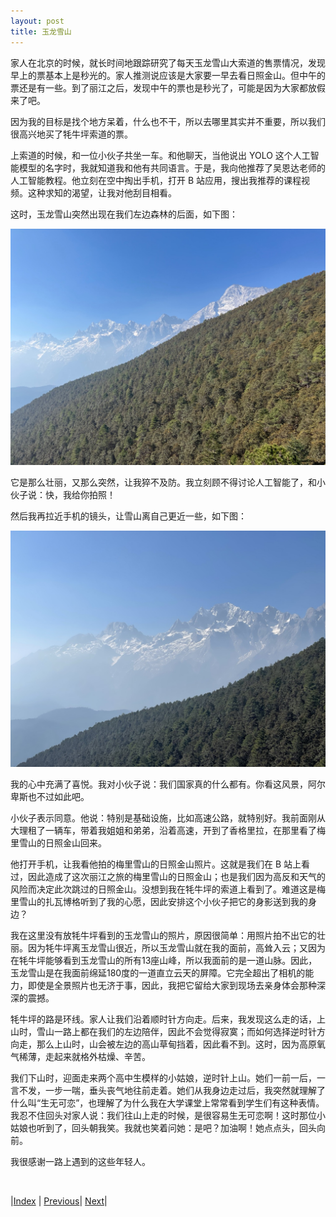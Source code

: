 ```yaml
---
layout: post
title: 玉龙雪山
---
```


家人在北京的时候，就长时间地跟踪研究了每天玉龙雪山大索道的售票情况，发现早上的票基本上是秒光的。家人推测说应该是大家要一早去看日照金山。但中午的票还是有一些。到了丽江之后，发现中午的票也是秒光了，可能是因为大家都放假来了吧。

因为我的目标是找个地方呆着，什么也不干，所以去哪里其实并不重要，所以我们很高兴地买了牦牛坪索道的票。

上索道的时候，和一位小伙子共坐一车。和他聊天，当他说出 YOLO 这个人工智能模型的名字时，我就知道我和他有共同语言。于是，我向他推荐了吴恩达老师的人工智能教程。他立刻在空中掏出手机，打开 B 站应用，搜出我推荐的课程视频。这种求知的渴望，让我对他刮目相看。

这时，玉龙雪山突然出现在我们左边森林的后面，如下图：

![](fig/13-maoniu/1.jpg)

它是那么壮丽，又那么突然，让我猝不及防。我立刻顾不得讨论人工智能了，和小伙子说：快，我给你拍照！

然后我再拉近手机的镜头，让雪山离自己更近一些，如下图：

![](fig/13-maoniu/2.jpg)

我的心中充满了喜悦。我对小伙子说：我们国家真的什么都有。你看这风景，阿尔卑斯也不过如此吧。

小伙子表示同意。他说：特别是基础设施，比如高速公路，就特别好。我前面刚从大理租了一辆车，带着我姐姐和弟弟，沿着高速，开到了香格里拉，在那里看了梅里雪山的日照金山回来。

他打开手机，让我看他拍的梅里雪山的日照金山照片。这就是我们在 B 站上看过，因此造成了这次丽江之旅的梅里雪山的日照金山；也是我们因为高反和天气的风险而决定此次跳过的日照金山。没想到我在牦牛坪的索道上看到了。难道这是梅里雪山的扎瓦博格听到了我的心愿，因此安排这个小伙子把它的身影送到我的身边？

我在这里没有放牦牛坪看到的玉龙雪山的照片，原因很简单：用照片拍不出它的壮丽。因为牦牛坪离玉龙雪山很近，所以玉龙雪山就在我的面前，高耸入云；又因为在牦牛坪能够看到玉龙雪山的所有13座山峰，所以我面前的是一道山脉。因此，玉龙雪山是在我面前绵延180度的一道直立云天的屏障。它完全超出了相机的能力，即使是全景照片也无济于事，因此，我把它留给大家到现场去亲身体会那种深深的震撼。

牦牛坪的路是环线。家人让我们沿着顺时针方向走。后来，我发现这么走的话，上山时，雪山一路上都在我们的左边陪伴，因此不会觉得寂寞；而如何选择逆时针方向走，那么上山时，山会被左边的高山草甸挡着，因此看不到。这时，因为高原氧气稀薄，走起来就格外枯燥、辛苦。

我们下山时，迎面走来两个高中生模样的小姑娘，逆时针上山。她们一前一后，一言不发，一步一喘，垂头丧气地往前走着。她们从我身边走过后，我突然就理解了什么叫“生无可恋”，也理解了为什么我在大学课堂上常常看到学生们有这种表情。我忍不住回头对家人说：我们往山上走的时候，是很容易生无可恋啊！这时那位小姑娘也听到了，回头朝我笑。我就也笑着问她：是吧？加油啊！她点点头，回头向前。

我很感谢一路上遇到的这些年轻人。

<br/>

|[Index](./) | [Previous](13-bicycle)| [Next](17-hutiaoxia)|
